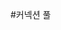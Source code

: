 
#커넥션 풀
<Resource name="jdbc/myoracle" auth="Container"
type="javax.sql.DataSource" driverClassName="oracle.jdbc.OracleDriver"
url="jdbc:oracle:thin:@127.0.0.1:1521:xe"
username="ezen" password="1234" maxTotal="20" maxIdle="10"
 maxWaitMillis="-1"/>
 